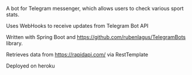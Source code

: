 A bot for Telegram messenger, which allows users to check various sport stats.

Uses WebHooks to receive updates from Telegram Bot API

Written with Spring Boot and https://github.com/rubenlagus/TelegramBots library.

Retrieves data from https://rapidapi.com/ via RestTemplate

Deployed on heroku
